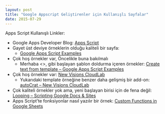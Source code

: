 ```yaml
---
layout: post
title: "Google Appscript Geliştirenler için Kullanışlı Sayfalar"
date: 2015-07-29
---
```


Apps Script Kullanışlı Linkler:

- Google Apps Developer Blog: [Apps Script](https://gsuite-developers.googleblog.com/search/label/Apps%20Script)
- Gayet üst deviye örneklerin olduğu kaliteli bir sayfa:
  - [Google Apps Script Examples](https://sites.google.com/site/scriptsexamples/)
- Çok hoş örnekler var, Öncelikle buna bakılmalı
  - Merhaba <<isim>>, gibi başlayan şablon doldurma içeren örnekler: [Create text from template – Google Apps Script Examples](https://sites.google.com/site/scriptsexamples/custom-methods/create-text-from-template)
- Çok hoş örnekler var: [New Visions CloudLab](https://sites.google.com/a/newvisions.org/scripts_resources)
    - Yukarıdaki template örneğine benzer daha gelişmiş bir add-on: 
  [autoCrat – New Visions CloudLab](https://sites.google.com/a/newvisions.org/scripts_resources/add-ons/autocrat)
- Çok kaliteli örnekler yok ama, yeni başlayan birisi için de fena değil: 
  [Looping – Scripting Google Docs & Sites](https://sites.google.com/a/unifiedlearning.co.uk/scripting/starting-out/looping)
- Apps Script’te fonksiyonlar nasıl yazılır bir örnek: 
  [Custom Functions in Google Sheets](https://developers.google.com/apps-script/guides/sheets/functions)
